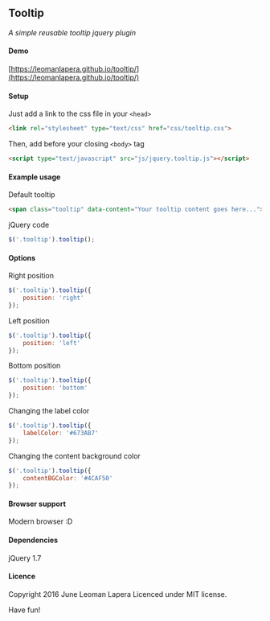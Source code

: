 Tooltip
-------
_A simple reusable tooltip jquery plugin_

#### Demo
[https://leomanlapera.github.io/tooltip/](https://leomanlapera.github.io/tooltip/)

#### Setup
Just add a link to the css file in your `<head>`

```html
<link rel="stylesheet" type="text/css" href="css/tooltip.css">
```

Then, add before your closing ```<body>``` tag

```html
<script type="text/javascript" src="js/jquery.tooltip.js"></script>
```

#### Example usage

Default tooltip

```html
<span class="tooltip" data-content="Your tooltip content goes here...">default tooltip</span>
```

jQuery code
```javascript
$('.tooltip').tooltip();
```

#### Options

Right position
```javascript
$('.tooltip').tooltip({
	position: 'right'
});
```

Left position
```javascript
$('.tooltip').tooltip({
	position: 'left'
});
```

Bottom position
```javascript
$('.tooltip').tooltip({
	position: 'bottom'
});
```

Changing the label color
```javascript
$('.tooltip').tooltip({
	labelColor: '#673AB7'
});
```

Changing the content background color
```javascript
$('.tooltip').tooltip({
	contentBGColor: '#4CAF50'
});
```

#### Browser support
Modern browser :D

#### Dependencies
jQuery 1.7

#### Licence
Copyright 2016 June Leoman Lapera
Licenced under MIT license.

Have fun!